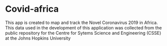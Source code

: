 # Covid-africa
This app is created to map and track the Novel Coronavirus 2019 in Africa.
This data used in the development of this application was collected from the public repository for the Centre for Sytems Science and Engineering (CSSE) at the Johns Hopkins University